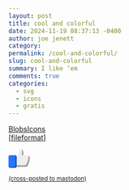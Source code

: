 ```yaml
---
layout: post
title: cool and colorful
date: 2024-11-19 08:37:13 -0400
author: joe jenett
category: 
permalink: /cool-and-colorful/
slug: cool-and-colorful
summary: I like ’em
comments: true
categories:
  - svg
  - icons
  - gratis
---
```

<p>
<a title="BlobsIcons - Free colorful icons" href="https://blobsicons.bargush.me/">BlobsIcons</a><br>[<a title="source" href="https://pinboard.in/u:fileformat">fileformat</a>]
</p>
 <svg xmlns="http://www.w3.org/2000/svg" preserveAspectRatio="xMidYMid" width="42"  viewBox="0 0 216 193"><defs><style>.cls-4{fill:#000;opacity:.35}</style></defs><g id="group-139svg"><path d="M178.611 183.171H93.947c-8.45 0-20.552-10.733-20.552-18.231V90.194a4.59 4.59 0 0 1 2.347-4.002c16.888-9.444 25.434-26.204 34.349-51.91V9.655c0-.834.224-1.647.654-2.366 2.786-4.641 7.499-7.3 12.928-7.3 6.684 0 13.457 3.887 18.59 10.67 9.229 12.202 11.513 31.382 6.495 53.251h38.65c8.594 0 28.133 8.851 28.133 23.418 0 4.811-.565 12.131-3.62 16.405 2.41 6.727 2.867 17.621-4.515 25.3.609 12.955-2.661 22.37-9.532 27.52-.117 6.854-3.28 15.241-8.019 20.67-3.396 3.888-7.284 5.948-11.244 5.948Z" id="path-1" fill-rule="evenodd" style="fill:#ededed"/><path d="M211.921 103.733c3.055-4.274 3.62-11.594 3.62-16.403 0-7.643-5.385-13.689-11.737-17.733.113.766.195 1.542.195 2.342 0 4.812-.565 12.132-3.62 16.405 2.411 6.728 2.867 17.622-4.515 25.3.609 12.954-2.661 22.371-9.532 27.522-.117 6.853-3.28 15.238-8.019 20.668-3.396 3.889-7.284 5.949-11.244 5.949H82.404c-2.794 0-5.985-1.19-9.009-3.033v.19c0 7.498 12.102 18.231 20.552 18.231h84.664c3.96 0 7.848-2.06 11.244-5.948 4.739-5.429 7.902-13.816 8.019-20.67 6.871-5.15 10.141-14.565 9.532-27.52 7.382-7.679 6.925-18.573 4.515-25.3Z" id="path-2" class="cls-4" fill-rule="evenodd"/><path d="M134.56 63.91h13.893c2.536-12.317 7.694-28.668-6.19-53.251-1.621-2.871-4.229-4.81-6.61-6.511 4.876 11.777 2.843 42.607-1.093 59.762Z" id="path-3" class="cls-4" fill-rule="evenodd"/><path d="M66.478 192.345H16.091c-8.87 0-16.091-7.212-16.091-16.08V79.991c0-8.87 7.221-16.081 16.091-16.081h50.387c8.87 0 16.091 7.211 16.091 16.081v96.274c0 8.868-7.221 16.08-16.091 16.08Z" id="path-4" fill-rule="evenodd" style="fill:#2476ff"/><path d="M68.723 64.137c1.429 2.401 2.304 5.169 2.304 8.16v96.272c0 8.871-7.221 16.081-16.091 16.081H4.549c-.769 0-1.505-.122-2.245-.227 2.808 4.72 7.908 7.922 13.787 7.922h50.387c8.869 0 16.091-7.212 16.091-16.08V79.991c0-8.1-6.044-14.75-13.846-15.854Z" id="path-5" class="cls-4" fill-rule="evenodd"/></g></svg>

<a href="https://brid.gy/publish/mastodon"><small>(cross-posted to mastodon)</small></a>